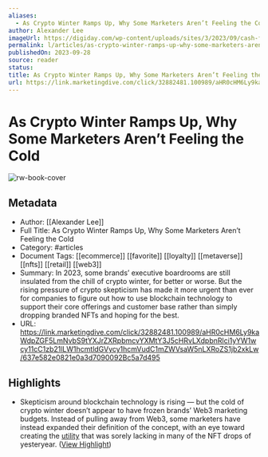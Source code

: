 ```yaml
---
aliases:
  - As Crypto Winter Ramps Up, Why Some Marketers Aren’t Feeling the Cold
author: Alexander Lee
imageUrl: https://digiday.com/wp-content/uploads/sites/3/2023/09/cash-flow-digiday.jpg
permalink: l/articles/as-crypto-winter-ramps-up-why-some-marketers-aren-t-feeling-the-cold
publishedOn: 2023-09-28
source: reader
status: 
title: As Crypto Winter Ramps Up, Why Some Marketers Aren’t Feeling the Cold
url: https://link.marketingdive.com/click/32882481.100989/aHR0cHM6Ly9kaWdpZGF5LmNvbS9tYXJrZXRpbmcvYXMtY3J5cHRvLXdpbnRlci1yYW1wcy11cC1zb21lLW1hcmtldGVycy1hcmVudC1mZWVsaW5nLXRoZS1jb2xkLw/637e582e0821e0a3d7090092Bc5a7d495
---
```

# As Crypto Winter Ramps Up, Why Some Marketers Aren’t Feeling the Cold

![rw-book-cover](https://digiday.com/wp-content/uploads/sites/3/2023/09/cash-flow-digiday.jpg)

## Metadata

- Author: [[Alexander Lee]]
- Full Title: As Crypto Winter Ramps Up, Why Some Marketers Aren’t Feeling the Cold
- Category: #articles
- Document Tags: [[ecommerce]] [[favorite]] [[loyalty]] [[metaverse]] [[nfts]] [[retail]] [[web3]]
- Summary: In 2023, some brands’ executive boardrooms are still insulated from the chill of crypto winter, for better or worse. But the rising pressure of crypto skepticism has made it more urgent than ever for companies to figure out how to use blockchain technology to support their core offerings and customer base rather than simply dropping branded NFTs and hoping for the best.
- URL: https://link.marketingdive.com/click/32882481.100989/aHR0cHM6Ly9kaWdpZGF5LmNvbS9tYXJrZXRpbmcvYXMtY3J5cHRvLXdpbnRlci1yYW1wcy11cC1zb21lLW1hcmtldGVycy1hcmVudC1mZWVsaW5nLXRoZS1jb2xkLw/637e582e0821e0a3d7090092Bc5a7d495

## Highlights

- Skepticism around blockchain technology is rising — but the cold of crypto winter doesn’t appear to have frozen brands’ Web3 marketing budgets. Instead of pulling away from Web3, some marketers have instead expanded their definition of the concept, with an eye toward creating the [utility](https://digiday.com/marketing/utility-versus-speculation-why-brands-want-to-make-nfts-useful-rather-than-profitable-amid-the-crypto-downturn/) that was sorely lacking in many of the NFT drops of yesteryear. ([View Highlight](https://read.readwise.io/read/01hbted90y9jqmxkwnpgpfkjgz))
